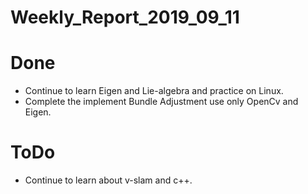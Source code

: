 Weekly_Report_2019_09_11
====

# Done

+ Continue to learn Eigen and Lie-algebra and practice on Linux.
+ Complete the implement Bundle Adjustment use only OpenCv and Eigen.

# ToDo

+ Continue to learn about v-slam and c++.

